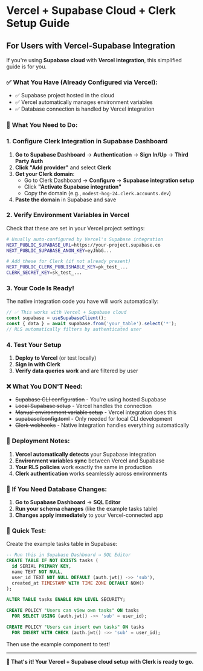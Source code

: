 # Vercel + Supabase Cloud + Clerk Setup Guide

## For Users with Vercel-Supabase Integration

If you're using **Supabase cloud** with **Vercel integration**, this simplified guide is for you.

### ✅ **What You Have (Already Configured via Vercel):**

- ✅ Supabase project hosted in the cloud
- ✅ Vercel automatically manages environment variables
- ✅ Database connection is handled by Vercel integration

### 🎯 **What You Need to Do:**

### 1. **Configure Clerk Integration in Supabase Dashboard**

1. **Go to Supabase Dashboard** → **Authentication** → **Sign In/Up** → **Third Party Auth**
2. **Click "Add provider"** and select **Clerk**
3. **Get your Clerk domain**:
   - Go to Clerk Dashboard → **Configure** → **Supabase integration setup**
   - Click **"Activate Supabase integration"**
   - Copy the domain (e.g., `modest-hog-24.clerk.accounts.dev`)
4. **Paste the domain** in Supabase and save

### 2. **Verify Environment Variables in Vercel**

Check that these are set in your Vercel project settings:

```bash
# Usually auto-configured by Vercel's Supabase integration
NEXT_PUBLIC_SUPABASE_URL=https://your-project.supabase.co
NEXT_PUBLIC_SUPABASE_ANON_KEY=eyJhbG...

# Add these for Clerk (if not already present)
NEXT_PUBLIC_CLERK_PUBLISHABLE_KEY=pk_test_...
CLERK_SECRET_KEY=sk_test_...
```

### 3. **Your Code Is Ready!**

The native integration code you have will work automatically:

```typescript
// ✅ This works with Vercel + Supabase cloud
const supabase = useSupabaseClient();
const { data } = await supabase.from('your_table').select('*');
// RLS automatically filters by authenticated user
```

### 4. **Test Your Setup**

1. **Deploy to Vercel** (or test locally)
2. **Sign in with Clerk**
3. **Verify data queries work** and are filtered by user

### ❌ **What You DON'T Need:**

- ~~Supabase CLI configuration~~ - You're using hosted Supabase
- ~~Local Supabase setup~~ - Vercel handles the connection
- ~~Manual environment variable setup~~ - Vercel integration does this
- ~~supabase/config.toml~~ - Only needed for local CLI development
- ~~Clerk webhooks~~ - Native integration handles everything automatically

### 🚀 **Deployment Notes:**

1. **Vercel automatically detects** your Supabase integration
2. **Environment variables sync** between Vercel and Supabase
3. **Your RLS policies** work exactly the same in production
4. **Clerk authentication** works seamlessly across environments

### 🔧 **If You Need Database Changes:**

1. **Go to Supabase Dashboard** → **SQL Editor**
2. **Run your schema changes** (like the example tasks table)
3. **Changes apply immediately** to your Vercel-connected app

### 🧪 **Quick Test:**

Create the example tasks table in Supabase:

```sql
-- Run this in Supabase Dashboard → SQL Editor
CREATE TABLE IF NOT EXISTS tasks (
  id SERIAL PRIMARY KEY,
  name TEXT NOT NULL,
  user_id TEXT NOT NULL DEFAULT (auth.jwt() ->> 'sub'),
  created_at TIMESTAMP WITH TIME ZONE DEFAULT NOW()
);

ALTER TABLE tasks ENABLE ROW LEVEL SECURITY;

CREATE POLICY "Users can view own tasks" ON tasks
  FOR SELECT USING (auth.jwt() ->> 'sub' = user_id);

CREATE POLICY "Users can insert own tasks" ON tasks
  FOR INSERT WITH CHECK (auth.jwt() ->> 'sub' = user_id);
```

Then use the example component to test!

---

**🎉 That's it! Your Vercel + Supabase cloud setup with Clerk is ready to go.**
